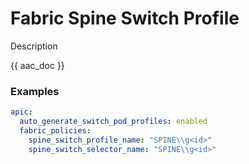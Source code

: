 # Fabric Spine Switch Profile

Description

{{ aac_doc }}
### Examples

```yaml
apic:
  auto_generate_switch_pod_profiles: enabled
  fabric_policies:
    spine_switch_profile_name: "SPINE\\g<id>"
    spine_switch_selector_name: "SPINE\\g<id>"
```
